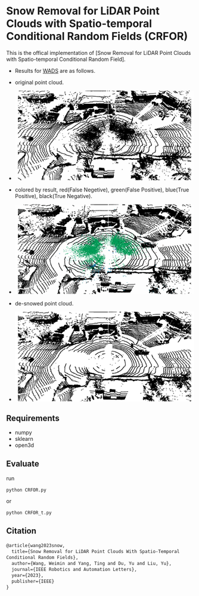 # Snow Removal for LiDAR Point Clouds with Spatio-temporal Conditional Random Fields (CRFOR)

This is the offical implementation of [Snow Removal for LiDAR Point Clouds with Spatio-temporal Conditional Random Field].

- Results for [WADS](https://digitalcommons.mtu.edu/wads/) are as follows.
  
- original point cloud.
- ![wads_single_frame_original](assets/original.gif)

- colored by result, red(False Negetive), green(False Positive), blue(True Positive), black(True Negative).
- ![wads_single_frame_colored_by_res](assets/colored.gif)

- de-snowed point cloud.
- ![wads_single_frame_desnowed](assets/desnowed.gif)

## Requirements
- numpy
- sklearn
- open3d

## Evaluate
run
```
python CRFOR.py
```
or
```
python CRFOR_t.py
```

## Citation
```
@article{wang2023snow,
  title={Snow Removal for LiDAR Point Clouds With Spatio-Temporal Conditional Random Fields},
  author={Wang, Weimin and Yang, Ting and Du, Yu and Liu, Yu},
  journal={IEEE Robotics and Automation Letters},
  year={2023},
  publisher={IEEE}
}
```
